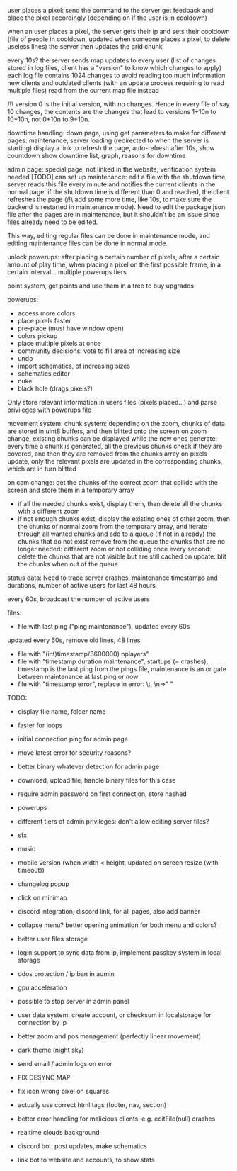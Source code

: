 user places a pixel: send the command to the server
get feedback and place the pixel accordingly (depending on if the user is in cooldown)

when an user places a pixel, the server gets their ip and sets their cooldown (file of people in cooldown, updated when someone places a pixel, to delete useless lines)
the server then updates the grid chunk

every 10s? the server sends map updates to every user (list of changes stored in log files, client has a "version" to know which changes to apply)
each log file contains 1024 changes to avoid reading too much information
new clients and outdated clients (with an update process requiring to read multiple files) read from the current map file instead

/!\ version 0 is the initial version, with no changes. Hence in every file of say 10 changes, the contents are the changes that lead to versions 1+10n to 10+10n, not 0+10n to 9+10n.

downtime handling:
down page, using get parameters to make for different pages: maintenance, server loading (redirected to when the server is starting)
display a link to refresh the page, auto-refresh after 10s, show countdown
show downtime list, graph, reasons for downtime

admin page:
special page, not linked in the website, verification system needed [TODO]
can set up maintenance: edit a file with the shutdown time, server reads this file every minute and notifies the current clients
in the normal page, if the shutdown time is different than 0 and reached, the client refreshes the page (/!\ add some more time, like 10s, to make sure the backend is restarted in maintenance mode).
Need to edit the package.json file after the pages are in maintenance, but it shouldn't be an issue since files already need to be edited.

This way, editing regular files can be done in maintenance mode, and editing maintenance files can be done in normal mode.

unlock powerups:
after placing a certain number of pixels, after a certain amount of play time, when placing a pixel on the first possible frame, in a certain interval...
multiple powerups tiers

point system, get points and use them in a tree to buy upgrades

powerups:
- access more colors
- place pixels faster
- pre-place (must have window open)
- colors pickup
- place multiple pixels at once
- community decisions: vote to fill area of increasing size
- undo
- import schematics, of increasing sizes
- schematics editor
- nuke
- black hole (drags pixels?)

Only store relevant information in users files (pixels placed...) and parse privileges with powerups file

movement system:
chunk system: depending on the zoom, chunks of data are stored in uint8 buffers, and then blitted onto the screen
on zoom change, existing chunks can be displayed while the new ones generate: every time a chunk is generated, all the previous chunks check if they are covered, and then they are removed from the chunks array
on pixels update, only the relevant pixels are updated in the corresponding chunks, which are in turn blitted

on cam change: get the chunks of the correct zoom that collide with the screen and store them in a temporary array
- if all the needed chunks exist, display them, then delete all the chunks with a different zoom
- if not enough chunks exist, display the existing ones of other zoom, then the chunks of normal zoom from the temporary array, and iterate through all wanted chunks and add to a queue (if not in already) the chunks that do not exist
remove from the queue the chunks that are no longer needed: different zoom or not colliding
once every second: delete the chunks that are not visible but are still cached
on update: blit the chunks when out of the queue

status data:
Need to trace server crashes, maintenance timestamps and durations, number of active users for last 48 hours

every 60s, broadcast the number of active users

files:
- file with last ping ("ping maintenance"), updated every 60s

updated every 60s, remove old lines, 48 lines:
- file with "(int)timestamp/3600000) nplayers"
- file with "timestamp duration maintenance", startups (= crashes), timestamp is the last ping from the pings file, maintenance is an or gate between maintenance at last ping or now
- file with "timestamp error", replace in error: \t, \n=>" "

TODO:
- display file name, folder name
- faster for loops
- initial connection ping for admin page
- move latest error for security reasons?
- better binary whatever detection for admin page
- download, upload file, handle binary files for this case
- require admin password on first connection, store hashed
- powerups
- different tiers of admin privileges: don't allow editing server files?
- sfx
- music
- mobile version (when width < height, updated on screen resize (with timeout))
- changelog popup
- click on minimap
- discord integration, discord link, for all pages, also add banner
- collapse menu? better opening animation for both menu and colors?
- better user files storage
- login support to sync data from ip, implement passkey system in local storage
- ddos protection / ip ban in admin
- gpu acceleration
- possible to stop server in admin panel
- user data system: create account, or checksum in localstorage for connection by ip
- better zoom and pos management (perfectly linear movement)
- dark theme (night sky)
- send email / admin logs on error
- FIX DESYNC MAP
- fix icon wrong pixel on squares
- actually use correct html tags (footer, nav, section)

- better error handling for malicious clients: e.g. editFile(null) crashes
- realtime clouds background
- discord bot: post updates, make schematics
- link bot to website and accounts, to show stats
